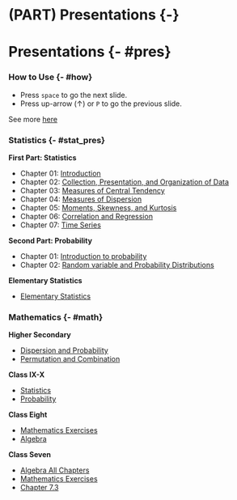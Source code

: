 # (PART) Presentations {-}

# Presentations {- #pres} 

### How to Use {- #how}

- Press `space` to go the next slide.
- Press up-arrow ($\uparrow$) or `P` to go the previous slide.

See more [here](https://defkey.com/reveal-js-shortcuts)

### Statistics {- #stat_pres}

**First Part: Statistics**

- Chapter 01: [Introduction](https://lecture.statmania.info/stat/ch1_xi_stat.html)
- Chapter 02: [Collection, Presentation, and Organization of Data](https://lecture.statmania.info/stat/ch2_xi_stat.html)
- Chapter 03: [Measures of Central Tendency](https://lecture.statmania.info/stat/ch3_xi_stat.html)
- Chapter 04: [Measures of Dispersion](https://lecture.statmania.info/stat/ch4_xi_stat_dispersion.html)
- Chapter 05: [Moments, Skewness, and Kurtosis](https://lecture.statmania.info/stat/ch5_xi_stat_moments_skewness_kurtosis.html)
- Chapter 06: [Correlation and Regression](https://lecture.statmania.info/stat/ch6_xi_statcorrelation_regression.html)
- Chapter 07: [Time Series](https://lecture.statmania.info/stat/ch7_xi_time_series.html)

**Second Part: Probability**

- Chapter 01: [Introduction to probability](https://lecture.statmania.info/stat/prob_ch1_intro.html#/)
- Chapter 02: [Random variable and Probability Distributions](stat/prob_ch2_random_variable.html)

**Elementary Statistics**

- [Elementary Statistics](https://lecture.statmania.info/stat/stat_preliminaries.html)

### Mathematics {- #math}

**Higher Secondary**
 
- [Dispersion and Probability](https://lecture.statmania.info/math/xi_math_probability.html)
- [Permutation and Combination](https://lecture.statmania.info/math/xi_math_perm_comb.html)

**Class IX-X**

- [Statistics](https://lecture.statmania.info/math/x_stat.html)
- [Probability](https://lecture.statmania.info/math/x_prob.html)

**Class Eight**

- [Mathematics Exercises](https://lecture.statmania.info/math/viii_math_exercise.html)
- [Algebra](https://lecture.statmania.info/math/viii_math_algebra.html)

**Class Seven**

- [Algebra All Chapters](https://lecture.statmania.info/math/vii_math_algebra.html)
- [Mathematics Exercises](https://lecture.statmania.info/math/vii_math_exercise.html)
- [Chapter 7.3](https://lecture.statmania.info/math/vii_math_7.3.html)
